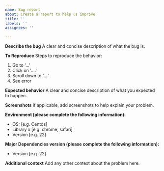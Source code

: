 ```yaml
---
name: Bug report
about: Create a report to help us improve
title: ''
labels: ''
assignees: ''

---
```


**Describe the bug**
A clear and concise description of what the bug is.

**To Reproduce**
Steps to reproduce the behavior:
1. Go to '...'
2. Click on '....'
3. Scroll down to '....'
4. See error

**Expected behavior**
A clear and concise description of what you expected to happen.

**Screenshots**
If applicable, add screenshots to help explain your problem.

**Environment (please complete the following information):**
 - OS: [e.g. Centos]
 - Library x [e.g. chrome, safari]
 - Version [e.g. 22]

**Major Dependencies version (please complete the following information):**
 - Version [e.g. 22]

**Additional context**
Add any other context about the problem here.
